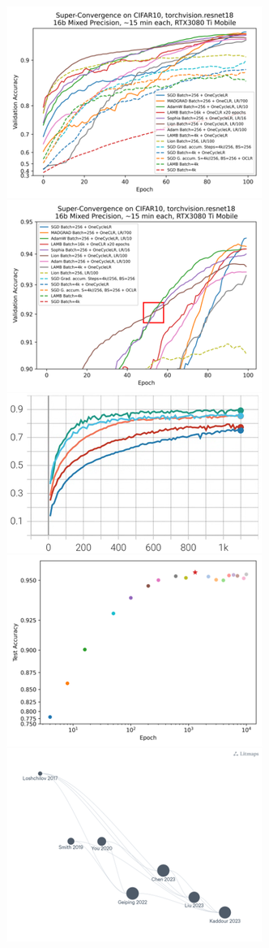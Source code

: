 ![](assets/image_1.png)
![](assets/image_2.png)
![](assets/image_3.png)
![](assets/image_4.png)
![](assets/image_5.png)
